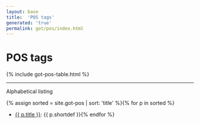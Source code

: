 ```yaml
---
layout: base
title:  'POS tags'
generated: 'true'
permalink: got/pos/index.html
---
```


# POS tags

{% include got-pos-table.html %}

----------

Alphabetical listing

{% assign sorted = site.got-pos | sort: 'title' %}{% for p in sorted %}
* [{{ p.title }}](): {{ p.shortdef }}{% endfor %}

